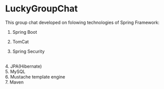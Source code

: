 # LuckyGroupChat
This group chat developed on folowing technologies of Spring Framework:
</br>
1. Spring Boot

2. TomCat
3. Spring Security
</br>
4. JPA(Hibernate)
</br>
5. MySQL
</br>
6. Mustache template engine
</br>
7. Maven
